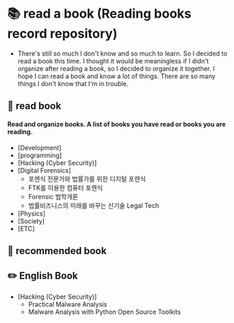 # &#128218; read a book (Reading books record repository)

- There's still so much I don't know and so much to learn. So I decided to read a book this time. I thought it would be meaningless if I didn't organize after reading a book, so I decided to organize it together. I hope I can read a book and know a lot of things. There are so many things I don't know that I'm in trouble.


## 📖 read book
#### Read and organize books. A list of books you have read or books you are reading.
- [Development]
- [programming]
- [Hacking (Cyber Security)]
- [Digital Forensics]
  - 포렌식 전문가와 법률가를 위한 디지털 포렌식
  - FTK를 이용한 컴퓨터 포렌식
  - Forensic 법학개론
  - 법률비즈니스의 미래를 바꾸는 신기술 Legal Tech
- [Physics]
- [Society]
- [ETC]

## 📖 recommended book

## ✏️ English Book
- [Hacking (Cyber Security)]
  - Practical Malware Analysis
  - Malware Analysis with Python Open Source Toolkits
